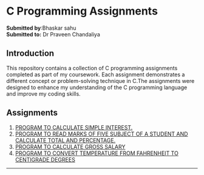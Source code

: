 # C Programming Assignments

**Submitted by**:Bhaskar sahu <br>
**Submitted to:** Dr Praveen Chandaliya

## Introduction

This repository contains a collection of C programming assignments completed as part of my coursework. Each assignment demonstrates a different concept or problem-solving technique in C.The assignments were designed to enhance my understanding of the C programming language and improve my coding skills.

## Assignments

<ol>
    <li><a href="./sim.c">PROGRAM TO CALCULATE SIMPLE INTEREST.</a></li>
    <li><a href="[Link to Assignment 2]">PROGRAM TO READ MARKS OF FIVE SUBJECT OF A STUDENT AND CALCULATE TOTAL AND 
PERCENTAGE.</a></li>
    <li><a href="[Link to Assignment 3]">PROGRAM TO CALCULATE GROSS SALARY</a></li>
    <li><a href="[Link to Assignment 4]">PROGRAM TO CONVERT TEMPERATURE FROM FAHRENHEIT TO CENTIGRADE DEGREES</a></li>
</ol>

---

